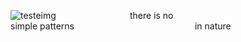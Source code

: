 ![testeimg](https://github.com/joaopedro-xy/joaopedro-xy/assets/85851014/3eed7735-ad43-41e3-a8f2-77a81c2ba8fa)
&nbsp; &nbsp;  &nbsp; &nbsp; &nbsp; &nbsp; &nbsp;&nbsp; &nbsp; &nbsp; &nbsp;  &nbsp;   &nbsp;   &nbsp; &nbsp;  there is no         &nbsp; &nbsp; &nbsp; &nbsp;&nbsp; &nbsp; &nbsp; &nbsp;&nbsp; &nbsp;&nbsp; &nbsp;&nbsp; &nbsp; &nbsp;&nbsp; &nbsp; &nbsp; &nbsp; &nbsp; &nbsp;  &nbsp; &nbsp; &nbsp; &nbsp; &nbsp; &nbsp; &nbsp; simple patterns    &nbsp; &nbsp; &nbsp; &nbsp; &nbsp;  &nbsp; &nbsp; &nbsp; &nbsp; &nbsp; &nbsp; &nbsp; &nbsp; &nbsp; &nbsp; &nbsp; &nbsp; &nbsp; &nbsp; &nbsp; &nbsp; &nbsp; &nbsp; &nbsp;  in nature                                                                                                                                                                                      



